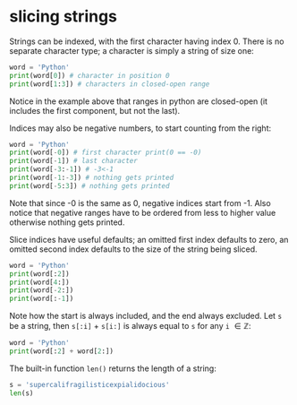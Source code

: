 # slicing strings

Strings can be indexed, with the first character having index 0. There is no separate character type; a character is simply a string of size one:

```Python
word = 'Python'
print(word[0]) # character in position 0
print(word[1:3]) # characters in closed-open range
```

Notice in the example above that ranges in python are closed-open (it includes the first component, but not the last).

Indices may also be negative numbers, to start counting from the right:

```Python
word = 'Python'
print(word[-0]) # first character print(0 == -0)
print(word[-1]) # last character
print(word[-3:-1]) # -3<-1
print(word[-1:-3]) # nothing gets printed
print(word[-5:3]) # nothing gets printed
```

Note that since -0 is the same as 0, negative indices start from -1. Also notice that negative ranges have to be ordered from less to higher value otherwise nothing gets printed.

Slice indices have useful defaults; an omitted first index defaults to zero, an omitted second index defaults to the size of the string being sliced.

```Python
word = 'Python'
print(word[:2])
print(word[4:])
print(word[-2:])
print(word[:-1])
```

Note how the start is always included, and the end always excluded. Let `s` be a string, then `s[:i]` + `s[i:]` is always equal to `s` for any `i` $\in \mathbb{Z}$:

```Python
word = 'Python'
print(word[:2] + word[2:])
```

The built-in function `len()` returns the length of a string:

```Python
s = 'supercalifragilisticexpialidocious'
len(s)
```
